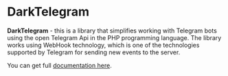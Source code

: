 # DarkTelegram

**DarkTelegram** - this is a library that simplifies working with Telegram bots using the open Telegram Api in the PHP programming language. The library works using WebHook technology, which is one of the technologies supported by Telegram for sending new events to the server.

You can get full [documentation here](https://github.com/iku04/DarkTelegram/wiki/Documentation).
